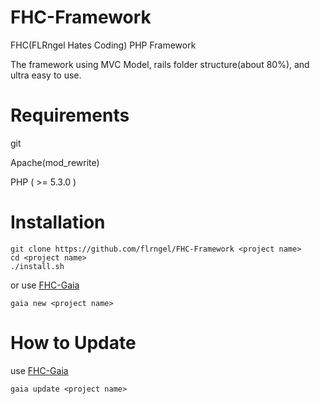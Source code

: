 # FHC-Framework

FHC(FLRngel Hates Coding) PHP Framework

The framework using MVC Model, rails folder structure(about 80%), and ultra easy to use.

# Requirements

git

Apache(mod_rewrite)

PHP ( >= 5.3.0 )

# Installation

    git clone https://github.com/flrngel/FHC-Framework <project name>
    cd <project name>
    ./install.sh

or use [FHC-Gaia](https://github.com/flrngel/FHC-Gaia)

    gaia new <project name>

# How to Update

use [FHC-Gaia](https://github.com/flrngel/FHC-Gaia)

    gaia update <project name>
